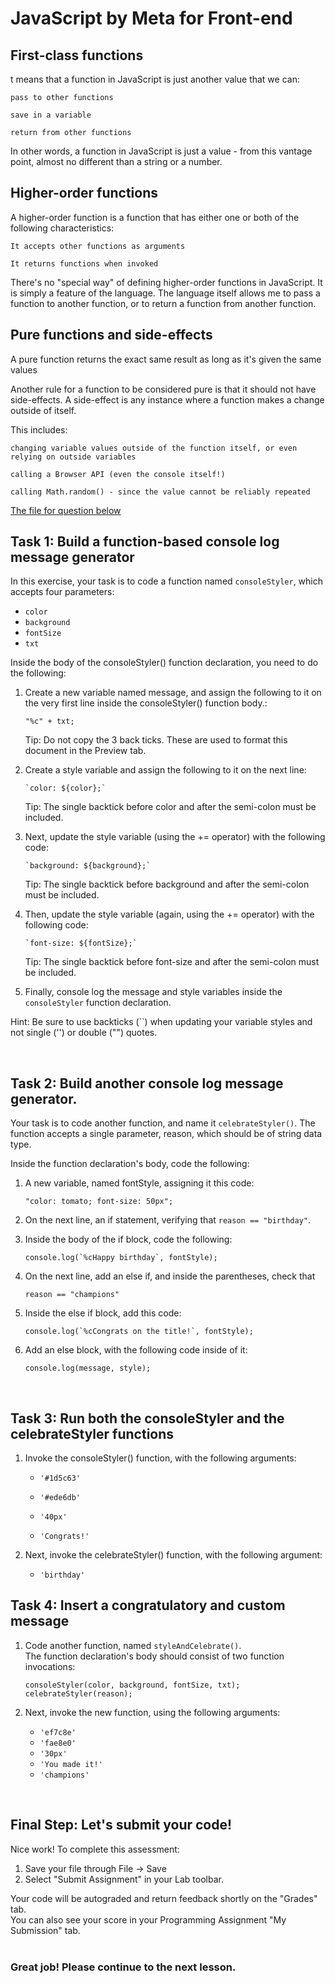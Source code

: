 # JavaScript by Meta for Front-end

## First-class functions
t means that a function in JavaScript is just another value that we can:

    pass to other functions

    save in a variable

    return from other functions

In other words, a function in JavaScript is just a value - from this vantage point, almost no different than a string or a number.

## Higher-order functions

A higher-order function is a function that has either one or both of the following characteristics:

    It accepts other functions as arguments

    It returns functions when invoked


There's no "special way" of defining higher-order functions in JavaScript. It is simply a feature of the language. The language itself allows me to pass a function to another function, or to return a function from another function.

## Pure functions and side-effects

A pure function returns the exact same result as long as it's given the same values


Another rule for a function to be considered pure is that it should not have side-effects. A side-effect is any instance where a function makes a change outside of itself.

This includes: 

    changing variable values outside of the function itself, or even relying on outside variables 

    calling a Browser API (even the console itself!) 

    calling Math.random() - since the value cannot be reliably repeated


[The file for question below](/Frontend-Javascript/functionalProgramming.js)


## Task 1: Build a function-based console log message generator
In this exercise, your task is to code a function named `consoleStyler`, which accepts four parameters:
- `color`
- `background`
- `fontSize`
- `txt`

Inside the body of the consoleStyler() function declaration, you need to do the following:

1. Create a new variable named message, and assign the following to it on the very first line inside the consoleStyler() function body.: 
    ```
    "%c" + txt;
    ```

    Tip: Do not copy the 3 back ticks. These are used to format this document in the Preview tab.

2. Create a style variable and assign the following to it on the next line: 
    ```
    `color: ${color};`
    ```
	
	Tip: The single backtick before color and after the semi-colon must be included.

3. Next, update the style variable (using the += operator) with the following code: 
    ```
    `background: ${background};`
    ```
	
	Tip: The single backtick before background and after the semi-colon must be included.

4. Then, update the style variable (again, using the += operator) with the following code: 
    ```
    `font-size: ${fontSize};`
    ```
	
	Tip: The single backtick before font-size and after the semi-colon must be included.

5. Finally, console log the message and style variables inside the `consoleStyler` function declaration.

Hint: Be sure to use backticks (``) when updating your variable styles and not single ('') or double ("") quotes.

<br>

## Task 2: Build another console log message generator. 

Your task is to code another function, and name it `celebrateStyler()`. The function accepts a single parameter, reason, which should be of string data type.

Inside the function declaration's body, code the following: 

1. A new variable, named fontStyle, assigning it this code:
    ```
    "color: tomato; font-size: 50px";
    ```

2. On the next line, an if statement, verifying that `reason == "birthday"`. 

3. Inside the body of the if block, code the following: 
    ```
    console.log(`%cHappy birthday`, fontStyle);
    ```

4. On the next line, add an else if, and inside the parentheses, check that 
    ```
    reason == "champions"
    ```

5. Inside the else if block, add this code: 
    ```
    console.log(`%cCongrats on the title!`, fontStyle);
    ```

6. Add an else block, with the following code inside of it: 
    ```
    console.log(message, style);
    ```

<br>

## Task 3: Run both the consoleStyler and the celebrateStyler functions

1. Invoke the consoleStyler() function, with the following arguments:

    - `'#1d5c63'`

    - `'#ede6db'`

    - `'40px'`

    - `'Congrats!'`

2. Next, invoke the celebrateStyler() function, with the following argument:

    - `'birthday'`


## Task 4: Insert a congratulatory and custom message

1. Code another function, named `styleAndCelebrate()`.   
The function declaration's body should consist of two function invocations:
    ```
    consoleStyler(color, background, fontSize, txt);  
    celebrateStyler(reason);
    ```


2. Next, invoke the new function, using the following arguments:

    - `'ef7c8e'`
    - `'fae8e0'`
    - `'30px'`
    - `'You made it!'`
    - `'champions'`

<br>

## Final Step: Let's submit your code!
Nice work! To complete this assessment:
1. Save your file through File -> Save 
2. Select "Submit Assignment" in your Lab toolbar. 

Your code will be autograded and return feedback shortly on the "Grades" tab.  
You can also see your score in your Programming Assignment "My Submission" tab.
<br> <br> 

### Great job! Please continue to the next lesson.